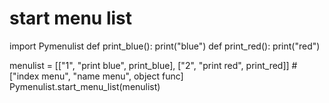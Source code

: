 # start menu list

import Pymenulist
def print_blue():
    print("blue")
def print_red():
    print("red")


menulist = [["1", "print blue", print_blue], ["2", "print red", print_red]]
#["index menu", "name menu", object func]
Pymenulist.start_menu_list(menulist)

